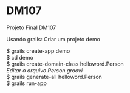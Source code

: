 # DM107
Projeto Final DM107


Usando grails:
Criar um projeto demo

$ grails create-app demo<br>
$ cd demo<br>
$ grails create-domain-class helloword.Person<br>
_Editar o arquivo Person.groovi_<br>
$ grails generate-all helloword.Person<br>
$ grails run-app<br>

